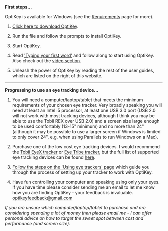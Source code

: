 **First steps...**

OptiKey is available for Windows (see the [Requirements](https://github.com/JuliusSweetland/OptiKey/wiki/Requirements) page for more).

1. [Click here to download OptiKey](https://github.com/JuliusSweetland/OptiKey/releases/download/v2.0.5/OptiKeySetup-2.0.5.exe).

2. Run the file and follow the prompts to install OptiKey.

3. Start OptiKey.

4. Read ['Typing your first word'](https://github.com/JuliusSweetland/OptiKey/wiki/Type-your-first-word) and follow along to start using OptiKey. Also check out the [video section](https://github.com/JuliusSweetland/OptiKey/wiki/Videos).

5. Unleash the power of OptiKey by reading the rest of the user guides, which are listed on the right of this website.

---

**Progressing to use an eye tracking device...**

1. You will need a computer/laptop/tablet that meets the minimum requirements of your chosen eye tracker. Very broadly speaking you will need at least an Intel i5 processor, at least one USB 3.0 port (USB 2.0 will not work with most tracking devices, although I think you may be able to use the Tobii REX over USB 2.0) and a screen size large enough to be used comfortably (13-15" minimum) and no more than 24" (although it may be possible to use a larger screen if Windows is limited to only cover 24", e.g. when using Parallels to run Windows on a Mac).

2. Purchase one of the low cost eye tracking devices. I would recommend the [Tobii EyeX tracker](http://www.tobii.com/en/eye-experience/buy/) or [Eye Tribe tracker](https://theeyetribe.com/products/), but the full list of supported eye tracking devices can be found [here](https://github.com/JuliusSweetland/OptiKey/wiki/Supported-eye-trackers).

3. [Follow the steps on the 'Using eye trackers' page](https://github.com/JuliusSweetland/OptiKey/wiki/Using-eye-trackers) which guide you through the process of setting up your tracker to work with OptiKey.

4. Have fun controlling your computer and speaking using only your eyes. If you have time please consider sending me an email to let me know how you are finding OptiKey - your feedback is invaluable. [optikeyfeedback@gmail.com](mailto:optikeyfeedback@gmail.com)

*If you are unsure which computer/laptop/tablet to purchase and are considering spending a lot of money then please email me - I can offer personal advice on how to target the sweet spot between cost and performance (and screen size).*